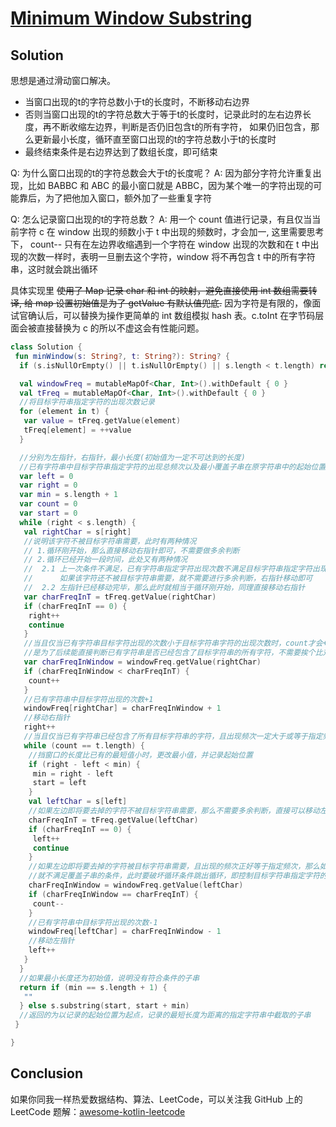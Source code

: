 # [Minimum Window Substring][title]

## Solution
思想是通过滑动窗口解决。

- 当窗口出现的t的字符总数小于t的长度时，不断移动右边界
- 否则当窗口出现的t的字符总数大于等于t的长度时，记录此时的左右边界长度，再不断收缩左边界，判断是否仍旧包含t的所有字符，
  如果仍旧包含，那么更新最小长度，循环直至窗口出现的t的字符总数小于t的长度时
- 最终结束条件是右边界达到了数组长度，即可结束

Q: 为什么窗口出现的t的字符总数会大于t的长度呢？
A: 因为部分字符允许重复出现，比如 BABBC 和 ABC 的最小窗口就是 ABBC，因为某个唯一的字符出现的可能靠后，为了把他加入窗口，额外加了一些重复字符 

Q: 怎么记录窗口出现的t的字符总数？
A: 用一个 count 值进行记录，有且仅当当前字符 c 在 window 出现的频数小于 t 中出现的频数时，才会加一, 这里需要思考下，
count-- 只有在左边界收缩遇到一个字符在 window 出现的次数和在 t 中出现的次数一样时，表明一旦删去这个字符，window 将不再包含 t 中的所有字符串，这时就会跳出循环

具体实现里 ~~使用了 Map 记录 char 和 int 的映射，避免直接使用 int 数组需要转译, 给 map 设置初始值是为了 getValue 有默认值兜底.~~ 
因为字符是有限的，像面试官确认后，可以替换为操作更简单的 int 数组模拟 hash 表。c.toInt 在字节码层面会被直接替换为 c 的所以不虚这会有性能问题。
```kotlin
class Solution {
 fun minWindow(s: String?, t: String?): String? {
  if (s.isNullOrEmpty() || t.isNullOrEmpty() || s.length < t.length) return ""

  val windowFreq = mutableMapOf<Char, Int>().withDefault { 0 }
  val tFreq = mutableMapOf<Char, Int>().withDefault { 0 }
  //将目标字符串指定字符的出现次数记录
  for (element in t) {
   var value = tFreq.getValue(element)
   tFreq[element] = ++value
  }

  //分别为左指针，右指针，最小长度(初始值为一定不可达到的长度)
  //已有字符串中目标字符串指定字符的出现总频次以及最小覆盖子串在原字符串中的起始位置
  var left = 0
  var right = 0
  var min = s.length + 1
  var count = 0
  var start = 0
  while (right < s.length) {
   val rightChar = s[right]
   //说明该字符不被目标字符串需要，此时有两种情况
   // 1.循环刚开始，那么直接移动右指针即可，不需要做多余判断
   // 2.循环已经开始一段时间，此处又有两种情况
   //  2.1 上一次条件不满足，已有字符串指定字符出现次数不满足目标字符串指定字符出现次数，那么此时
   //      如果该字符还不被目标字符串需要，就不需要进行多余判断，右指针移动即可
   //  2.2 左指针已经移动完毕，那么此时就相当于循环刚开始，同理直接移动右指针
   var charFreqInT = tFreq.getValue(rightChar)
   if (charFreqInT == 0) {
    right++
    continue
   }
   //当且仅当已有字符串目标字符出现的次数小于目标字符串字符的出现次数时，count才会+1
   //是为了后续能直接判断已有字符串是否已经包含了目标字符串的所有字符，不需要挨个比对字符出现的次数
   var charFreqInWindow = windowFreq.getValue(rightChar)
   if (charFreqInWindow < charFreqInT) {
    count++
   }
   //已有字符串中目标字符出现的次数+1
   windowFreq[rightChar] = charFreqInWindow + 1
   //移动右指针
   right++
   //当且仅当已有字符串已经包含了所有目标字符串的字符，且出现频次一定大于或等于指定频次
   while (count == t.length) {
    //挡窗口的长度比已有的最短值小时，更改最小值，并记录起始位置
    if (right - left < min) {
     min = right - left
     start = left
    }
    val leftChar = s[left]
    //如果左边即将要去掉的字符不被目标字符串需要，那么不需要多余判断，直接可以移动左指针
    charFreqInT = tFreq.getValue(leftChar)
    if (charFreqInT == 0) {
     left++
     continue
    }
    //如果左边即将要去掉的字符被目标字符串需要，且出现的频次正好等于指定频次，那么如果去掉了这个字符，
    //就不满足覆盖子串的条件，此时要破坏循环条件跳出循环，即控制目标字符串指定字符的出现总频次(count）-1
    charFreqInWindow = windowFreq.getValue(leftChar)
    if (charFreqInWindow == charFreqInT) {
     count--
    }
    //已有字符串中目标字符出现的次数-1
    windowFreq[leftChar] = charFreqInWindow - 1
    //移动左指针
    left++
   }
  }
  //如果最小长度还为初始值，说明没有符合条件的子串
  return if (min == s.length + 1) {
   ""
  } else s.substring(start, start + min)
  //返回的为以记录的起始位置为起点，记录的最短长度为距离的指定字符串中截取的子串
 }

}
```

## Conclusion
如果你同我一样热爱数据结构、算法、LeetCode，可以关注我 GitHub 上的 LeetCode 题解：[awesome-kotlin-leetcode][akl]

[title]: https://leetcode-cn.com/problems/edit-distance/submissions/
[akl]: https://github.com/NightXlt/awesome-kotlin-leetcode
